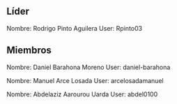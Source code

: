 ## Líder

Nombre: Rodrigo Pinto Aguilera User: Rpinto03

## Miembros

Nombre: Daniel Barahona Moreno User: daniel-barahona

Nombre: Manuel Arce Losada User: arcelosadamanuel

Nombre: Abdelaziz Aarourou Uarda User: abdel0100
